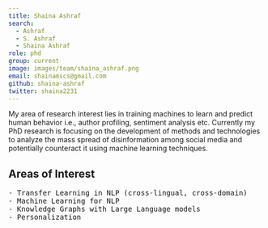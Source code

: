 ```yaml
---
title: Shaina Ashraf
search:
  - Ashraf
  - S. Ashraf
  - Shaina Ashraf
role: phd
group: current
image: images/team/shaina_ashraf.png
email: shainamscs@gmail.com
github: shaina-ashraf
twitter: shaina2231
---
```


My area of research interest lies in training machines to learn and predict human behavior i.e., author profiling, sentiment analysis etc. Currently my PhD research is focusing on the development of methods and technologies to analyze the mass spread of disinformation among social media and potentially counteract it using machine learning techniques. 


## Areas of Interest
  <pre>- Transfer Learning in NLP (cross-lingual, cross-domain)
- Machine Learning for NLP
- Knowledge Graphs with Large Language models
- Personalization
